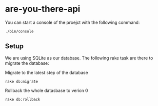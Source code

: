 # are-you-there-api

You can start a console of the proejct with the following command:

```shell
./bin/console
```

## Setup

We are using SQLite as our database. The following rake task are there to
migrate the database:

Migrate to the latest step of the database
```shell
rake db:migrate
```

Rollback the whole datasbase to verion 0
```shell
rake db:rollback
```
